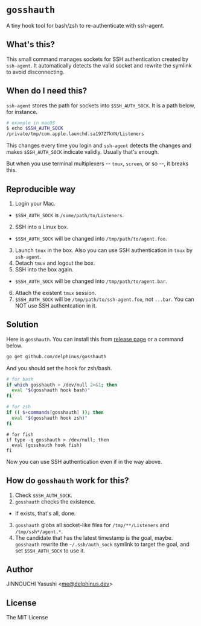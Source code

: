 # `gosshauth`

A tiny hook tool for bash/zsh to re-authenticate with ssh-agent.

## What's this?

This small command manages sockets for SSH authentication created by
`ssh-agent`.  It automatically detects the valid socket and rewrite the symlink
to avoid disconnecting.

## When do I need this?

`ssh-agent` stores the path for sockets into `$SSH_AUTH_SOCK`.  It is a path
below, for instance.

```sh
# example in macOS
$ echo $SSH_AUTH_SOCK
/private/tmp/com.apple.launchd.sa197Z7kVN/Listeners
```

This changes every time you login and `ssh-agent` detects the changes and makes
`$SSH_AUTH_SOCK` indicate validly.  Usually that's enough.

But when you use terminal multiplexers -- `tmux`, `screen`, or so --, it breaks
this.

## Reproducible way

1. Login your Mac.
  - `$SSH_AUTH_SOCK` is `/some/path/to/Listeners`.
2. SSH into a Linux box.
  - `$SSH_AUTH_SOCK` will be changed into `/tmp/path/to/agent.foo`.
3. Launch `tmux` in the box.  Also you can use SSH authentication in `tmux` by
   `ssh-agent`.
4. Detach `tmux` and logout the box.
5. SSH into the box again.
  - `$SSH_AUTH_SOCK` will be changed into `/tmp/path/to/agent.bar`.
6. Attach the existent `tmux` session.
7. `$SSH_AUTH_SOCK` will be `/tmp/path/to/ssh-agent.foo`, not `...bar`.
   You can NOT use SSH authentcation in it.

## Solution

Here is `gosshauth`.  You can install this from [release page][] or a command
below.

[release page]: https://github.com/delphinus/gosshauth/releases

```sh
go get github.com/delphinus/gosshauth
```

And you should set the hook for zsh/bash.

```bash
# for bash
if which gosshauth > /dev/null 2>&1; then
  eval "$(gosshauth hook bash)"
fi
```

```zsh
# for zsh
if (( $+commands[gosshauth] )); then
  eval "$(gosshauth hook zsh)"
fi
```

```fish
# for fish
if type -q gosshauth > /dev/null; then
  eval (gosshauth hook fish)
fi
```

Now you can use SSH authentication even if in the way above.

## How do `gosshauth` work for this?

1. Check `$SSH_AUTH_SOCK`.
2. `gosshauth` checks the existence.
  - If exists, that's all, done.
3. `gosshauth` globs all socket-like files for `/tmp/**/Listeners` and
   `/tmp/ssh*/agent.*`.
4. The candidate that has the latest timestamp is the goal, maybe.  `gosshauth`
   rewrite the `~/.ssh/auth_sock` symlink to target the goal, and set
   `$SSH_AUTH_SOCK` to use it.

## Author

JINNOUCHI Yasushi &lt;me@delphinus.dev&gt;

## License

The MIT License
